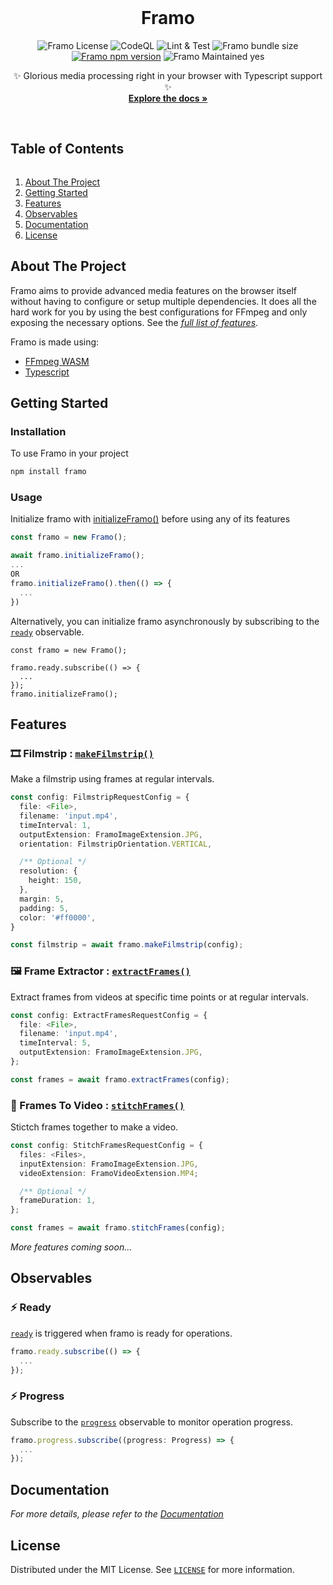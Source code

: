 <!-- PROJECT LOGO -->
<br />
<p align="center">
  <!-- <a href="https://github.com/adityakrshnn/framo">
    <img src="images/logo.png" alt="Logo" width="80" height="80">
  </a> -->

  <h1 align="center">Framo</h1>

  <!-- PROJECT SHIELDS -->
  <p align="center">
    <img alt="Framo License" src="https://img.shields.io/npm/l/framo" />
    <img alt="CodeQL" src="https://github.com/adityakrshnn/framo/actions/workflows/codeql-analysis.yml/badge.svg" />
    <img alt="Lint & Test" src="https://github.com/adityakrshnn/framo/actions/workflows/lint-and-test.yml/badge.svg" />
    <img alt="Framo bundle size" src="https://img.shields.io/bundlephobia/min/framo"/>
    <a href="https://www.npmjs.com/package/framo"><img alt="Framo npm version" src="https://img.shields.io/npm/v/framo"/></a>
    <img alt="Framo Maintained yes" src="https://img.shields.io/badge/Maintained-Yes-brightgreen"/>
  </p>

  <p align="center">
    ✨ Glorious media processing right in your browser with Typescript support ✨
    <br />
    <a href="https://adityakrshnn.github.io/framo/classes/framo.html"><strong>Explore the docs »</strong></a>
    <br />
    <br />
    <!-- <a href="https://github.com/adityakrshnn/framo">View Demo</a>
    ·
    <a href="https://github.com/adityakrshnn/framo/issues">Report Bug</a>
    ·
    <a href="https://github.com/adityakrshnn/framo/issues">Request Feature</a> -->
  </p>
</p>

<!-- TABLE OF CONTENTS -->
  <summary><h2 style="display: inline-block">Table of Contents</h2></summary>
  <ol>
    <li>
      <a href="#about-the-project">About The Project</a>
    </li>
    <li>
      <a href="#getting-started">Getting Started</a>
      <!-- <ul>
        <li><a href="#prerequisites">Prerequisites</a></li>
        <li><a href="#installation">Installation</a></li>
      </ul> -->
    </li>
    <li><a href="#features">Features</a></li>
    <li><a href="#observables">Observables</a></li>
    <li><a href="#documentation">Documentation</a></li>
    <li><a href="#license">License</a></li>
    <!-- <li><a href="#contact">Contact</a></li> -->
    <!-- <li><a href="#acknowledgements">Acknowledgements</a></li> -->
  </ol>

<!-- ABOUT THE PROJECT -->

## About The Project

Framo aims to provide advanced media features on the browser itself without having to configure or setup multiple dependencies. It does all the hard work for you by using the best configurations for FFmpeg and only exposing the necessary options. See the [_full list of features_](https://github.com/adityakrshnn/framo#features).
<br/>

Framo is made using:

- [FFmpeg WASM](https://github.com/ffmpegwasm/ffmpeg.wasm)
- [Typescript](https://www.typescriptlang.org)

<!-- GETTING STARTED -->

## Getting Started

### Installation

To use Framo in your project

```sh
npm install framo
```

### Usage

Initialize framo with [initializeFramo()](https://adityakrshnn.github.io/framo/classes/framo.html#initializeframo) before using any of its features

```ts
const framo = new Framo();

await framo.initializeFramo();
...
OR
framo.initializeFramo().then(() => {
  ...
})
```

Alternatively, you can initialize framo asynchronously by subscribing to the [`ready`](https://adityakrshnn.github.io/framo/classes/framo.html#ready) observable.

```
const framo = new Framo();

framo.ready.subscribe(() => {
  ...
});
framo.initializeFramo();
```

<!-- USAGE EXAMPLES -->

## Features

### 🎞️ Filmstrip : [`makeFilmstrip()`](https://adityakrshnn.github.io/framo/classes/framo.html#makeFilmstrip)

Make a filmstrip using frames at regular intervals.

```ts
const config: FilmstripRequestConfig = {
  file: <File>,
  filename: 'input.mp4',
  timeInterval: 1,
  outputExtension: FramoImageExtension.JPG,
  orientation: FilmstripOrientation.VERTICAL,

  /** Optional */
  resolution: {
    height: 150,
  },
  margin: 5,
  padding: 5,
  color: '#ff0000',
}

const filmstrip = await framo.makeFilmstrip(config);
```

### 🖼 Frame Extractor : [`extractFrames()`](https://adityakrshnn.github.io/framo/classes/framo.html#extractframes)

Extract frames from videos at specific time points or at regular intervals.

```ts
const config: ExtractFramesRequestConfig = {
  file: <File>,
  filename: 'input.mp4',
  timeInterval: 5,
  outputExtension: FramoImageExtension.JPG,
};

const frames = await framo.extractFrames(config);
```

### 🧵 Frames To Video : [`stitchFrames()`](https://adityakrshnn.github.io/framo/classes/framo.html#stitchFrames)

Stictch frames together to make a video.

```ts
const config: StitchFramesRequestConfig = {
  files: <Files>,
  inputExtension: FramoImageExtension.JPG,
  videoExtension: FramoVideoExtension.MP4;

  /** Optional */
  frameDuration: 1,
};

const frames = await framo.stitchFrames(config);
```

_More features coming soon..._
<br/>

## Observables

### ⚡ Ready

[`ready`](https://adityakrshnn.github.io/framo/classes/framo.html#ready) is triggered when framo is ready for operations.

```ts
framo.ready.subscribe(() => {
  ...
});
```

### ⚡ Progress

Subscribe to the [`progress`](https://adityakrshnn.github.io/framo/classes/framo.html#progress) observable to monitor operation progress.

```ts
framo.progress.subscribe((progress: Progress) => {
  ...
});
```

## Documentation

_For more details, please refer to the [Documentation](https://adityakrshnn.github.io/framo/classes/framo.html)_

<!-- ROADMAP -->
<!-- ## Roadmap

See the [open issues](https://github.com/adityakrshnn/framo/issues) for a list of proposed features (and known issues). -->

<!-- CONTRIBUTING -->
<!-- ## Contributing

Contributions are what make the open source community such an amazing place to be learn, inspire, and create. Any contributions you make are **greatly appreciated**.

1. Fork the Project
2. Create your Feature Branch (`git checkout -b feature/AmazingFeature`)
3. Commit your Changes (`git commit -m 'Add some AmazingFeature'`)
4. Push to the Branch (`git push origin feature/AmazingFeature`)
5. Open a Pull Request -->

<!-- LICENSE -->

## License

Distributed under the MIT License. See [`LICENSE`](https://github.com/adityakrshnn/framo/blob/master/LICENSE) for more information.

<!-- CONTACT
## Contact

Your Name - [@adityakrshnn](https://twitter.com/adityakrshnn) - adityakrshnn@gmail.com

Project Link: [https://github.com/adityakrshnn/framo](https://github.com/adityakrshnn/framo) -->

<!-- ACKNOWLEDGEMENTS
## Acknowledgements

* []()
* []()
* []() -->
